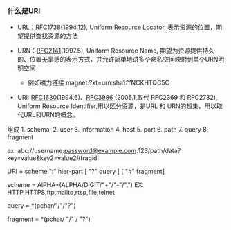 ### 什么是URI




* URL：[RFC1738](https://www.ietf.org/rfc/rfc1738.txt)(1994.12),
Uniform Resource Locator, 表示资源的位置，期望提供查找资源的方法

* URN：[RFC2141](https://www.ietf.org/rfc/rfc2141.txt)(1997.5),
Uniform Resource Name, 期望为资源提供持久的、位置无辜感的表示方式，并允许简单地讲多个命名空间映射到单个URN明明空间
    * 例如磁力链接 magnet:?xt=urn:sha1:YNCKHTQC5C

* URI: [RFC1630](https://www.ietf.org/rfc/rfc2141.txt)(1994.6)、[RFC3986](https://www.ietf.org/rfc/rfc3986.txt) (2005.1,取代 RFC2369 和 RFC2732),
Uniform Resource Identifier,用以区分资源，是URL 和 URN的超集，用以取代URL和URN的概念。

组成
    1. schema,
    2. user
    3. information
    4. host
    5. port
    6. path
    7. query
    8. fragment

ex: abc://username:password@example.com:123/path/data?key=value&key2=value2#fragidl

URI = scheme ":" hier-part [ "?" query ] [ "#" fragment]

scheme = AlPHA*(ALPHA/DIGIT/"+"/"-"/".")
    EX: HTTP,HTTPS,ftp,mailto,rtsp,file,telnet

query = *(pchar/"/"/"?")

fragment = *(pchar/ "/" / "?")